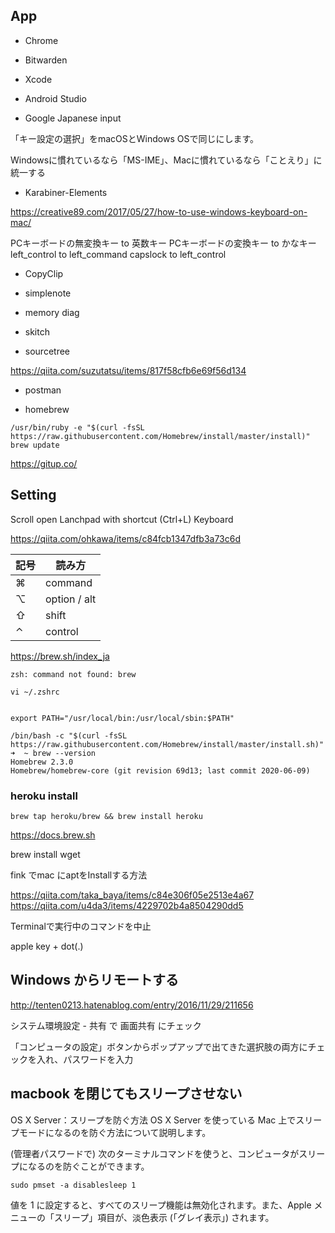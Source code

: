 ## App

- Chrome

- Bitwarden
- Xcode
- Android Studio
- Google Japanese input

「キー設定の選択」をmacOSとWindows OSで同じにします。

Windowsに慣れているなら「MS-IME」、Macに慣れているなら「ことえり」に統一する

- Karabiner-Elements

https://creative89.com/2017/05/27/how-to-use-windows-keyboard-on-mac/

PCキーボードの無変換キー to 英数キー
PCキーボードの変換キー to かなキー
left_control to left_command
capslock to left_control


- CopyClip
- simplenote
- memory diag
- skitch

- sourcetree

https://qiita.com/suzutatsu/items/817f58cfb6e69f56d134

- postman


- homebrew

```
/usr/bin/ruby -e "$(curl -fsSL https://raw.githubusercontent.com/Homebrew/install/master/install)"
brew update
```

https://gitup.co/


## Setting

Scroll
open Lanchpad with shortcut (Ctrl+L)
Keyboard


https://qiita.com/ohkawa/items/c84fcb1347dfb3a73c6d

記号 | 読み方
-- | --
⌘ | command
⌥ | option / alt
⇧ | shift
⌃ | control


https://brew.sh/index_ja

```
zsh: command not found: brew

vi ~/.zshrc


export PATH="/usr/local/bin:/usr/local/sbin:$PATH"

/bin/bash -c "$(curl -fsSL https://raw.githubusercontent.com/Homebrew/install/master/install.sh)"
➜  ~ brew --version
Homebrew 2.3.0
Homebrew/homebrew-core (git revision 69d13; last commit 2020-06-09)
```

### heroku install

```
brew tap heroku/brew && brew install heroku
```


https://docs.brew.sh


brew install wget

fink でmac にaptをInstallする方法

https://qiita.com/taka_baya/items/c84e306f05e2513e4a67
https://qiita.com/u4da3/items/4229702b4a8504290dd5


Terminalで実行中のコマンドを中止

apple key + dot(.)

## Windows からリモートする

http://tenten0213.hatenablog.com/entry/2016/11/29/211656

システム環境設定 - 共有 で 画面共有 にチェック

「コンピュータの設定」ボタンからポップアップで出てきた選択肢の両方にチェックを入れ、パスワードを入力


## macbook を閉じてもスリープさせない

OS X Server：スリープを防ぐ方法
OS X Server を使っている Mac 上でスリープモードになるのを防ぐ方法について説明します。

(管理者パスワードで) 次のターミナルコマンドを使うと、コンピュータがスリープになるのを防ぐことができます。

```
sudo pmset -a disablesleep 1
```

値を 1 に設定すると、すべてのスリープ機能は無効化されます。また、Apple メニューの「スリープ」項目が、淡色表示 (「グレイ表示」) されます。
